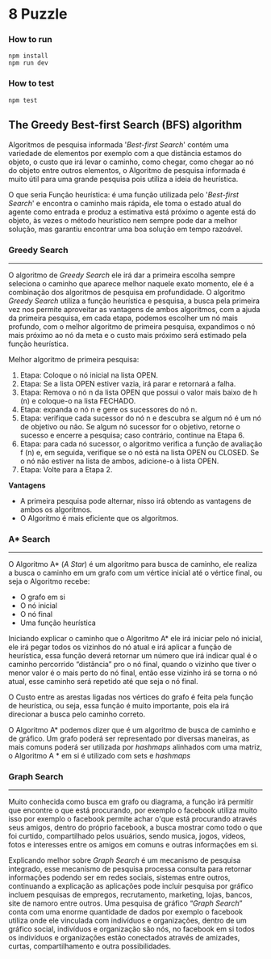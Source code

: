 # 8 Puzzle

### How to run
```
npm install
npm run dev
```

### How to test
```
npm test
```

## The Greedy Best-first Search (BFS) algorithm

Algoritmos de pesquisa informada '*Best-first Search*' contém uma variedade de elementos por exemplo com a que distância estamos do objeto, o custo que irá levar o caminho, como chegar, como chegar ao nó do objeto entre outros elementos, o Algoritmo de pesquisa informada é muito útil para uma grande pesquisa pois utiliza a ideia de heurística.

O que seria Função heurística: é uma função utilizada pelo '*Best-first Search*' e encontra o caminho mais rápida, ele toma o estado atual do agente como entrada e produz a estimativa está próximo o agente está do objeto, às vezes o método heurístico nem sempre pode dar a melhor solução, mas garantiu encontrar uma boa solução em tempo razoável.

 ### Greedy Search
 ---

O algoritmo de *Greedy Search* ele irá dar a primeira escolha sempre seleciona o caminho que aparece melhor naquele exato momento, ele é a combinação dos algoritmos de pesquisa em profundidade. O algoritmo *Greedy Search* utiliza a função heurística e pesquisa, a busca pela primeira vez nos permite aproveitar as vantagens de ambos algoritmos, com a ajuda da primeira pesquisa, em cada etapa, podemos escolher um nó mais profundo, com o melhor algoritmo de primeira pesquisa, expandimos o nó mais próximo ao nó da meta e o custo mais próximo será estimado pela função heurística.

Melhor algoritmo de primeira pesquisa:

 1. Etapa: Coloque o nó inicial na lista OPEN.
 2. Etapa: Se a lista OPEN estiver vazia, irá parar e retornará a falha.
 3. Etapa: Remova o nó n da lista OPEN que possui o valor mais baixo de h (n) e coloque-o na lista FECHADO.
 4. Etapa: expanda o nó n e gere os sucessores do nó n.
 5. Etapa: verifique cada sucessor do nó n e descubra se algum nó é um nó de objetivo ou não. Se algum nó sucessor for o objetivo, retorne o sucesso e encerre a pesquisa; caso contrário, continue na Etapa 6.
 6. Etapa: para cada nó sucessor, o algoritmo verifica a função de avaliação f (n) e, em seguida, verifique se o nó está na lista OPEN ou CLOSED. Se o nó não estiver na lista de ambos, adicione-o à lista OPEN.
 7. Etapa: Volte para a Etapa 2.

**Vantagens**

 - A primeira pesquisa pode alternar, nisso irá obtendo as vantagens de
   ambos os algoritmos. 
 - O Algoritmo é mais eficiente que os algoritmos.

### A* Search
---

O Algoritmo A* (*A Star*) é um algoritmo para busca de caminho, ele realiza a busca o caminho em um grafo com um vértice inicial até o vértice final, ou seja o Algoritmo recebe:

-   O grafo em si
-   O nó inicial
-   O nó final
-   Uma função heurística
    
Iniciando explicar o caminho que o Algoritmo A* ele irá iniciar pelo nó inicial, ele irá pegar todos os vizinhos do nó atual e irá aplicar a função de heurística, essa função deverá retornar um número que irá indicar qual é o caminho percorrido “distância” pro o nó final, quando o vizinho que tiver o menor valor é o mais perto do nó final, então esse vizinho irá se torna o nó atual, esse caminho será repetido até que seja o nó final.

O Custo entre as arestas ligadas nos vértices do grafo é feita pela função de heurística, ou seja, essa função é muito importante, pois ela irá direcionar a busca pelo caminho correto.

O Algoritmo A* podemos dizer que é um algoritmo de busca de caminho e de gráfico. Um grafo poderá ser representado por diversas maneiras, as mais comuns poderá ser utilizada por *hashmaps* alinhados com uma matriz, o Algoritmo A * em si é utilizado com sets e *hashmaps*

### Graph Search
---

Muito conhecida como busca em grafo ou diagrama, a função irá permitir que encontre o que está procurando, por exemplo o facebook utiliza muito isso por exemplo o facebook permite achar o'que está procurando através seus amigos, dentro do próprio facebook, a busca mostrar como todo o que foi curtido, compartilhado pelos usuários, sendo musica, jogos, vídeos, fotos e interesses entre os amigos em comuns e outras informações em si.

Explicando melhor sobre *Graph Search* é um mecanismo de pesquisa integrado, esse mecanismo de pesquisa processa consulta para retornar informações podendo ser em redes sociais, sistemas entre outros, continuando a explicação as aplicações pode incluir pesquisa por gráfico incluem pesquisas de empregos, recrutamento, marketing, lojas, bancos, site de namoro entre outros. Uma pesquisa de gráfico “*Graph Search*” conta com uma enorme quantidade de dados por exemplo o facebook utiliza onde ele vinculada com indivíduos e organizações, dentro de um gráfico social, indivíduos e organização são nós, no facebook em si todos os indivíduos e organizações estão conectados através de amizades, curtas, compartilhamento e outra possibilidades.
